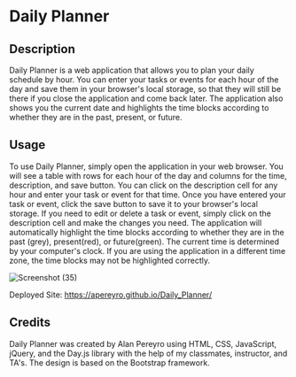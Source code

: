 # Daily Planner

## Description
Daily Planner is a web application that allows you to plan your daily schedule by hour. You can enter your tasks or events for each hour of the day and save them in your browser's local storage, so that they will still be there if you close the application and come back later. The application also shows you the current date and highlights the time blocks according to whether they are in the past, present, or future.

## Usage

To use Daily Planner, simply open the application in your web browser. You will see a table with rows for each hour of the day and columns for the time, description, and save button. You can click on the description cell for any hour and enter your task or event for that time. Once you have entered your task or event, click the save button to save it to your browser's local storage. If you need to edit or delete a task or event, simply click on the description cell and make the changes you need.
The application will automatically highlight the time blocks according to whether they are in the past (grey), present(red), or future(green). The current time is determined by your computer's clock. If you are using the application in a different time zone, the time blocks may not be highlighted correctly.

![Screenshot (35)](https://user-images.githubusercontent.com/124737955/230390815-6683f8bf-f970-4b3c-aac1-aeaf9e225a03.png)

Deployed Site: https://apereyro.github.io/Daily_Planner/

## Credits

Daily Planner was created by Alan Pereyro using HTML, CSS, JavaScript, jQuery, and the Day.js library with the help of my classmates, instructor, and TA's. The design is based on the Bootstrap framework.
